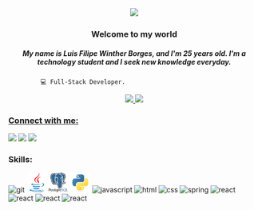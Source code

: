 <div align="center"> 
  <img src="https://media1.giphy.com/media/jhaSpaYWvm3h3kdWyF/giphy.gif?cid=790b761115867249fe358290e66c10087e06180ded996cda&rid=giphy.gif&ct=g">
</div>

<h3 align="center"> Welcome to my world </h3>
<h5 align="center">My name is Luis Filipe Winther Borges, and I'm 25 years old. I'm a technology student and I seek new knowledge everyday.</h5>

             💻 Full-Stack Developer.
             
<div align="center">
  <a href="https://github.com/LFWinther">
  <img height="150em" src="https://github-readme-stats.vercel.app/api?username=LFWinther&show_icons=true&theme=dark&include_all_commits=true&count_private=true"/>
  <img height="150em" src="https://github-readme-stats.vercel.app/api/top-langs/?username=LFWinther&layout=compact&langs_count=7&theme=dark"/>
</div>

<h3 align="left">Connect with me:</h3>
<p align="left">
  <a href="https://www.instagram.com/lfwinther" target="_blank"><img src="https://img.shields.io/badge/-Instagram-%23E4405F?style=for-the-badge&logo=instagram&logoColor=white" target="_blank"></a>
  <a href = "mailto:luisfilipewinther@gmail.com"><img src="https://img.shields.io/badge/-Gmail-%23333?style=for-the-badge&logo=gmail&logoColor=white" target="_blank"></a>
  <a href="https://www.linkedin.com/in/luisfilipewintherborges" target="_blank"><img src="https://img.shields.io/badge/-LinkedIn-%230077B5?style=for-the-badge&logo=linkedin&logoColor=white" target="_blank"></a> 
</p>

<h3 align="left">Skills:</h3>
<p align="left"> 
<img src="https://www.vectorlogo.zone/logos/git-scm/git-scm-icon.svg" alt="git" width="40" height="40"/>
<img src="https://raw.githubusercontent.com/devicons/devicon/master/icons/java/java-original.svg" alt="java" width="40" height="40"/>
<img src="https://raw.githubusercontent.com/devicons/devicon/master/icons/postgresql/postgresql-original-wordmark.svg" alt="postgresql" width="40" height="40"/>
<img src="https://raw.githubusercontent.com/devicons/devicon/master/icons/python/python-original.svg" alt="python" width="40" height="40"/>
<img src="https://cdn.jsdelivr.net/gh/devicons/devicon/icons/javascript/javascript-original.svg" alt="javascript" width="40" height="40"/>
<img src="https://cdn.jsdelivr.net/gh/devicons/devicon/icons/html5/html5-original.svg" alt="html" width="40" height="40"/>
<img src="https://cdn.jsdelivr.net/gh/devicons/devicon/icons/css3/css3-original.svg"  alt="css" width="40" height="40"/>
<img src="https://cdn.jsdelivr.net/gh/devicons/devicon/icons/spring/spring-original.svg" alt="spring" width="40" height="40"/>
<img src="https://cdn.jsdelivr.net/gh/devicons/devicon/icons/react/react-original.svg" alt="react" width="40" height="40"/> 
<img src="https://cdn.jsdelivr.net/gh/devicons/devicon/icons/nodejs/nodejs-plain-wordmark.svg" alt="react" width="40" height="40"/>
<img src="https://cdn.jsdelivr.net/gh/devicons/devicon/icons/figma/figma-original.svg" alt="react" width="40" height="40"/>
<img src="https://cdn.jsdelivr.net/gh/devicons/devicon/icons/typescript/typescript-original.svg" alt="react" width="40" height="40"/>
</p>

